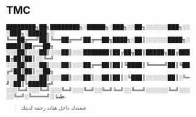# TMC



████████╗██╗████████╗░█████╗░███╗░░██╗░░░░░░███╗░░░███╗░█████╗░
╚══██╔══╝██║╚══██╔══╝██╔══██╗████╗░██║░░░░░░████╗░████║██╔══██╗
░░░██║░░░██║░░░██║░░░███████║██╔██╗██║█████╗██╔████╔██║██║░░╚═╝
░░░██║░░░██║░░░██║░░░██╔══██║██║╚████║╚════╝██║╚██╔╝██║██║░░██╗
░░░██║░░░██║░░░██║░░░██║░░██║██║░╚███║░░░░░░██║░╚═╝░██║╚█████╔╝
░░░╚═╝░░░╚═╝░░░╚═╝░░░╚═╝░░╚═╝╚═╝░░╚══╝░░░░░░╚═╝░░░░░╚═╝░╚════╝░
طننا.

> شعندك داخل هنانه رحمة لدينك
